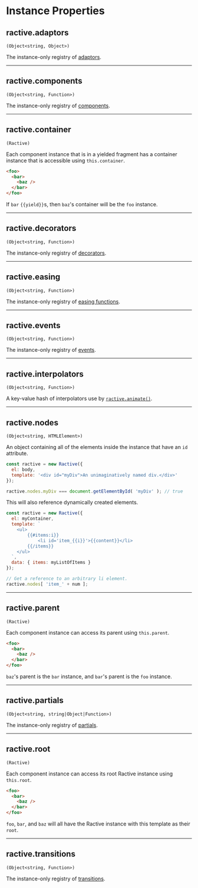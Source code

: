 # Instance Properties

## ractive.adaptors

`(Object<string, Object>)`

The instance-only registry of [adaptors](../extend/adaptors.md).

---

## ractive.components

`(Object<string, Function>)`

The instance-only registry of [components](../extend/components.md).

---

## ractive.container

`(Ractive)`

Each component instance that is in a yielded fragment has a container instance that is accessible using `this.container`.

```html
<foo>
  <bar>
    <baz />
  </bar>
</foo>
```

If `bar` `{{yield}}`s, then `baz`'s container will be the `foo` instance.

---

## ractive.decorators

`(Object<string, Function>)`

The instance-only registry of [decorators](../extend/decorators.md).

---

## ractive.easing

`(Object<string, Function>)`

The instance-only registry of [easing functions](../extend/easings.md).

---

## ractive.events

`(Object<string, Function>)`

The instance-only registry of [events](../extend/events.md).

---

## ractive.interpolators

`(Object<string, Function>)`

A key-value hash of interpolators use by [`ractive.animate()`](../api/instance-methods.md#ractive.animate()).

---

## ractive.nodes

`(Object<string, HTMLElement>)`

An object containing all of the elements inside the instance that have an `id` attribute.

```js
const ractive = new Ractive({
  el: body,
  template: '<div id="myDiv">An unimaginatively named div.</div>'
});

ractive.nodes.myDiv === document.getElementById( 'myDiv' ); // true
```

This will also reference dynamically created elements.

```js
const ractive = new Ractive({
  el: myContainer,
  template: `
    <ul>
        {{#items:i}}
            <li id='item_{{i}}'>{{content}}</li>
        {{/items}}
    </ul>
  `,
  data: { items: myListOfItems }
});

// Get a reference to an arbitrary li element.
ractive.nodes[ 'item_' + num ];
```

---

## ractive.parent

`(Ractive)`

Each component instance can access its parent using `this.parent`.

```html
<foo>
  <bar>
    <baz />
  </bar>
</foo>
```

`baz`'s parent is the `bar` instance, and `bar`'s parent is the `foo` instance.

---

## ractive.partials

`(Object<string, string|Object|Function>)`

The instance-only registry of [partials](../extend/partials.md).

---

## ractive.root

`(Ractive)`

Each component instance can access its root Ractive instance using `this.root`.

```html
<foo>
  <bar>
    <baz />
  </bar>
</foo>
```

`foo`, `bar`, and `baz` will all have the Ractive instance with this template as their `root`.

---

## ractive.transitions

`(Object<string, Function>)`

The instance-only registry of [transitions](../extend/transitions.md).

